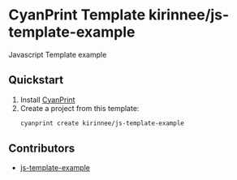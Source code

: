 # CyanPrint Template kirinnee/js-template-example

Javascript Template example

## Quickstart

1. Install [CyanPrint](https://docs.cyanprint.dev)
2. Create a project from this template:
    ```bash
    cyanprint create kirinnee/js-template-example
    ```

## Contributors
- [js-template-example](mailto:kirinnee97@gmail.com)